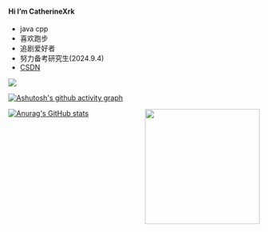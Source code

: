 


#### Hi I’m CatherineXrk

* java cpp
* 喜欢跑步
* 追剧爱好者
* 努力备考研究生(2024.9.4)
* [CSDN](https://blog.csdn.net/RogersX?spm=1000.2115.3001.5343)

![](https://raw.githubusercontent.com/CatherineXrk/CatherineXrk/main/dist/github-contribution-grid-snake.svg)

[![Ashutosh's github activity graph](https://github-readme-activity-graph.vercel.app/graph?username=CatherineXrk&theme=dracula)](https://github.com/ashutosh00710/github-readme-activity-graph)


<img align='right' src="https://media.giphy.com/media/M9gbBd9nbDrOTu1Mqx/giphy.gif" width="230">

[![Anurag's GitHub stats](https://github-readme-stats.vercel.app/api?username=CatherineXrk)](https://github.com/anuraghazra/github-readme-stats)
